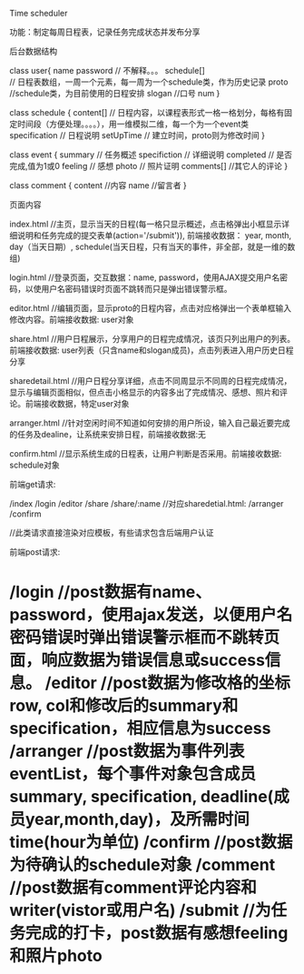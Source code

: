 Time scheduler

功能：制定每周日程表，记录任务完成状态并发布分享

后台数据结构

class user{
    name
    password 
    // 不解释。。。
    schedule[]  
    // 日程表数组，一周一个元素，每一周为一个schedule类，作为历史记录
    proto 
    //schedule类，为目前使用的日程安排
    slogan 
    //口号
    num
}

class schedule {
    content[] 
    // 日程内容，以课程表形式一格一格划分，每格有固定时间段（方便处理。。。。），用一维模拟二维，每一个为一个event类
    specification 
    // 日程说明
    setUpTime 
    // 建立时间，proto则为修改时间
}

class event {
    summary 
    //  任务概述
    specifiction 
    // 详细说明
    completed 
    // 是否完成,值为1或0
    feeling 
    //  感想
    photo 
    // 照片证明
    comments[] 
    //其它人的评论
}

class comment {
    content
    //内容
    name
    //留言者
}

页面内容

index.html 
//主页，显示当天的日程(每一格只显示概述，点击格弹出小框显示详细说明和任务完成的提交表单(action='/submit')), 前端接收数据： year, month, day（当天日期）, schedule(当天日程，只有当天的事件，非全部，就是一维的数组)

login.html
//登录页面，交互数据：name, password，使用AJAX提交用户名密码，以使用户名密码错误时页面不跳转而只是弹出错误警示框。

editor.html
//编辑页面，显示proto的日程内容，点击对应格弹出一个表单框输入修改内容。前端接收数据: user对象

share.html
//用户日程展示，分享用户的日程完成情况，该页只列出用户的列表。前端接收数据: user列表（只含name和slogan成员)，点击列表进入用户历史日程分享

sharedetail.html
//用户日程分享详细，点击不同周显示不同周的日程完成情况，显示与编辑页面相似，但点击小格显示的内容多出了完成情况、感想、照片和评论。前端接收数据，特定user对象

arranger.html
//针对空闲时间不知道如何安排的用户所设，输入自己最近要完成的任务及dealine，让系统来安排日程，前端接收数据:无

confirm.html
//显示系统生成的日程表，让用户判断是否采用。前端接收数据: schedule对象

前端get请求:

/index
/login
/editor
/share
/share/:name //对应sharedetial.html:
/arranger
/confirm

//此类请求直接渲染对应模板，有些请求包含后端用户认证

前端post请求:

/login 
//post数据有name、password，使用ajax发送，以便用户名密码错误时弹出错误警示框而不跳转页面，响应数据为错误信息或success信息。
/editor 
//post数据为修改格的坐标row, col和修改后的summary和specification，相应信息为success
/arranger 
//post数据为事件列表eventList，每个事件对象包含成员summary, specification, deadline(成员year,month,day)，及所需时间time(hour为单位)
/confirm 
//post数据为待确认的schedule对象
/comment
//post数据有comment评论内容和writer(vistor或用户名)
/submit
//为任务完成的打卡，post数据有感想feeling和照片photo
=============================
